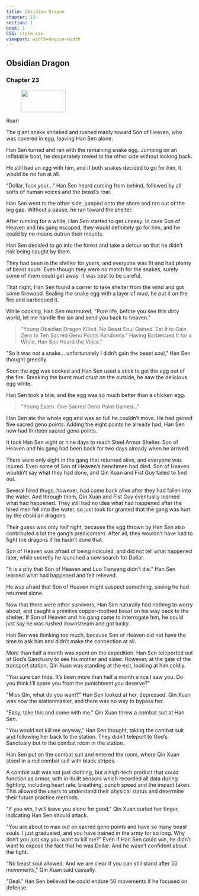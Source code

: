 ```yaml
---
title: Obsidian Dragon
chapter: 23
section: 1
book: 1
CSS: style.css
viewport: width=device-width
---
```


## Obsidian Dragon

### Chapter 23

<figure>
	<img src="../Images/gem.gif" alt="" id="gem" width="120" height="60" />
</figure>

Roar!

The giant snake shrieked and rushed madly toward Son of Heaven, who was covered in egg, leaving Han Sen alone.

Han Sen turned and ran with the remaining snake egg. Jumping on an inflatable boat, he desperately rowed to the other side without looking back.

He still had an egg with him, and if both snakes decided to go for him, it would be no fun at all.

"Dollar, fuck your…" Han Sen heard cursing from behind, followed by all sorts of human voices and the beast’s roar.

Han Sen went to the other side, jumped onto the shore and ran out of the big gap. Without a pause, he ran toward the shelter.

After running for a while, Han Sen started to get uneasy. In case Son of Heaven and his gang escaped, they would definitely go for him, and he could by no means outrun their mounts.

Han Sen decided to go into the forest and take a detour so that he didn’t risk being caught by them.

They had been in the shelter for years, and everyone was fit and had plenty of beast souls. Even though they were no match for the snakes, surely some of them could get away. It was best to be careful.

That night, Han Sen found a corner to take shelter from the wind and got some firewood. Sealing the snake egg with a layer of mud, he put it on the fire and barbecued it.

While cooking, Han Sen murmured, "Pure life, before you see this dirty world, let me handle the sin and send you back to heaven."

> "Young Obsidian Dragon Killed. No Beast Soul Gained. Eat It to Gain Zero to Ten Sacred Geno Points Randomly." Having Barbecued It for a While, Han Sen Heard the Voice."

"So it was not a snake… unfortunately I didn’t gain the beast soul," Han Sen thought greedily.

Soon the egg was cooked and Han Sen used a stick to get the egg out of the fire. Breaking the burnt mud crust on the outside, he saw the delicious egg white.

Han Sen took a bite, and the egg was so much better than a chicken egg.

> "Young  Eaten. One Sacred Geno Point Gained..."

Han Sen ate the whole egg and was so full he couldn’t move. He had gained five sacred geno points. Adding the eight points he already had, Han Sen now had thirteen sacred geno points.

It took Han Sen eight or nine days to reach Steel Armor Shelter. Son of Heaven and his gang had been back for two days already when he arrived.

There were only eight in the gang that returned alive, and everyone was injured. Even some of Son of Heaven’s henchmen had died. Son of Heaven wouldn’t say what they had done, and Qin Xuan and Fist Guy failed to find out.

Several hired thugs, however, had come back alive after they had fallen into the water. And through them, Qin Xuan and Fist Guy eventually learned what had happened. They still had no idea what had happened after the hired men fell into the water, so just took for granted that the gang was hurt by the obsidian dragons.

Their guess was only half right, because the egg thrown by Han Sen also contributed a lot the gang’s predicament. After all, they wouldn’t have had to fight the dragons if he hadn’t done that.

Son of Heaven was afraid of being ridiculed, and did not tell what happened later, while secretly he launched a new search for Dollar.

"It is a pity that Son of Heaven and Luo Tianyang didn’t die." Han Sen learned what had happened and felt relieved.

He was afraid that Son of Heaven might suspect something, seeing he had returned alone.

Now that there were other survivors, Han Sen naturally had nothing to worry about, and caught a primitive copper-toothed beast on his way back to the shelter. If Son of Heaven and his gang came to interrogate him, he could just say he was rushed downstream and got lucky.

Han Sen was thinking too much, because Son of Heaven did not have the time to ask him and didn’t make the connection at all.

More than half a month was spent on the expedition. Han Sen teleported out of God’s Sanctuary to see his mother and sister. However, at the gate of the transport station, Qin Xuan was standing at the exit, looking at him coldly.

"You sure can hide. It’s been more than half a month since I saw you. Do you think I’ll spare you from the punishment you deserve?"

"Miss Qin, what do you want?" Han Sen looked at her, depressed. Qin Xuan was now the stationmaster, and there was no way to bypass her.

"Easy, take this and come with me." Qin Xuan threw a combat suit at Han Sen.

"You would not kill me anyway," Han Sen thought, taking the combat suit and following her back to the station. They didn’t teleport to God’s Sanctuary but to the combat room in the station.

Han Sen put on the combat suit and entered the room, where Qin Xuan stood in a red combat suit with black stripes.

A combat suit was not just clothing, but a high-tech product that could function as armor, with in-built sensors which recorded all data during fighting, including heart rate, breathing, punch speed and the impact taken. This allowed the users to understand their physical status and determine their future practice methods.

"If you win, I will leave you alone for good." Qin Xuan curled her finger, indicating Han Sen should attack.

"You are about to max out on sacred geno points and have so many beast souls. I just graduated, and you have trained in the army for so long. Why don’t you just say you want to kill me?" Even if Han Sen could win, he didn’t want to expose the fact that he was Dollar. And he wasn’t confident about the fight.

"No beast soul allowed. And we are clear if you can still stand after 50 movements," Qin Xuan said casually.

"Deal." Han Sen believed he could endure 50 movements if he focused on defense.